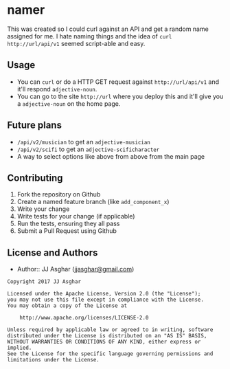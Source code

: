 # namer

This was created so I could curl against an API and get a random name
assigned for me. I hate naming things and the idea of `curl http://url/api/v1`
seemed script-able and easy.

## Usage

- You can `curl` or do a HTTP GET request against `http://url/api/v1` and it'll respond `adjective-noun`.
- You can go to the site `http://url` where you deploy this and it'll give you a `adjective-noun` on the home page.

## Future plans

- `/api/v2/musician` to get an `adjective-musician`
- `/api/v2/scifi` to get an `adjective-scificharacter`
- A way to select options like above from above from the main page

## Contributing
1. Fork the repository on Github
2. Create a named feature branch (like `add_component_x`)
3. Write your change
4. Write tests for your change (if applicable)
5. Run the tests, ensuring they all pass
6. Submit a Pull Request using Github

## License and Authors
- Author:: JJ Asghar (jjasghar@gmail.com)

```text
Copyright 2017 JJ Asghar

Licensed under the Apache License, Version 2.0 (the "License");
you may not use this file except in compliance with the License.
You may obtain a copy of the License at

    http://www.apache.org/licenses/LICENSE-2.0

Unless required by applicable law or agreed to in writing, software
distributed under the License is distributed on an "AS IS" BASIS,
WITHOUT WARRANTIES OR CONDITIONS OF ANY KIND, either express or implied.
See the License for the specific language governing permissions and
limitations under the License.
```
